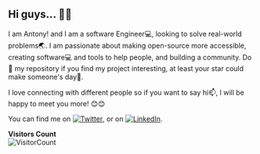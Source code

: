  ## Hi guys... 👋🤓

<!--
**Antonynans/antonynans** is a ✨ _special_ ✨ repository because its `README.md` (this file) appears on your GitHub profile.

Here are some ideas to get you started:

- 🔭 I’m currently working on ...
- 🌱 I’m currently learning ...
- 👯 I’m looking to collaborate on ...
- 🤔 I’m looking for help with ...
- 💬 Ask me about ...
- 📫 How to reach me: ...
- 😄 Pronouns: ...
- ⚡ Fun fact: ...
-->
I am Antony! and I am a software Engineer💻, looking to solve real-world problems🌏. I am passionate about making open-source more accessible, creating software💻 and tools to help people, and building a community. Do 🌟 my repository if you find my project interesting, at least your star could make someone's day🙏.

 I love connecting with different people so if you want to say hi📫, I will be happy to meet you more! 😊😊
 


<!-- Actual text -->

You can find me on [![Twitter][1.2]][1], or on [![LinkedIn][2.2]][2].

<!-- Icons -->

[1.2]: http://i.imgur.com/wWzX9uB.png 
[2.2]: https://raw.githubusercontent.com/MartinHeinz/MartinHeinz/master/linkedin-3-16.png 

<!-- Links to your social media accounts -->

[1]: https://twitter.com/privatclass
[2]: https://www.linkedin.com/in/Muonaka/


**Visitors Count**  
![VisitorCount](https://profile-counter.glitch.me/{antonynans}/count.svg)
